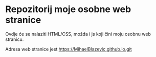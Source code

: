 # Repozitorij moje osobne web stranice

Ovdje će se nalaziti HTML/CSS, možda i js koji čini moju osobnu web stranicu.

Adresa web stranice jest https://MihaelBlazevic.github.io.git